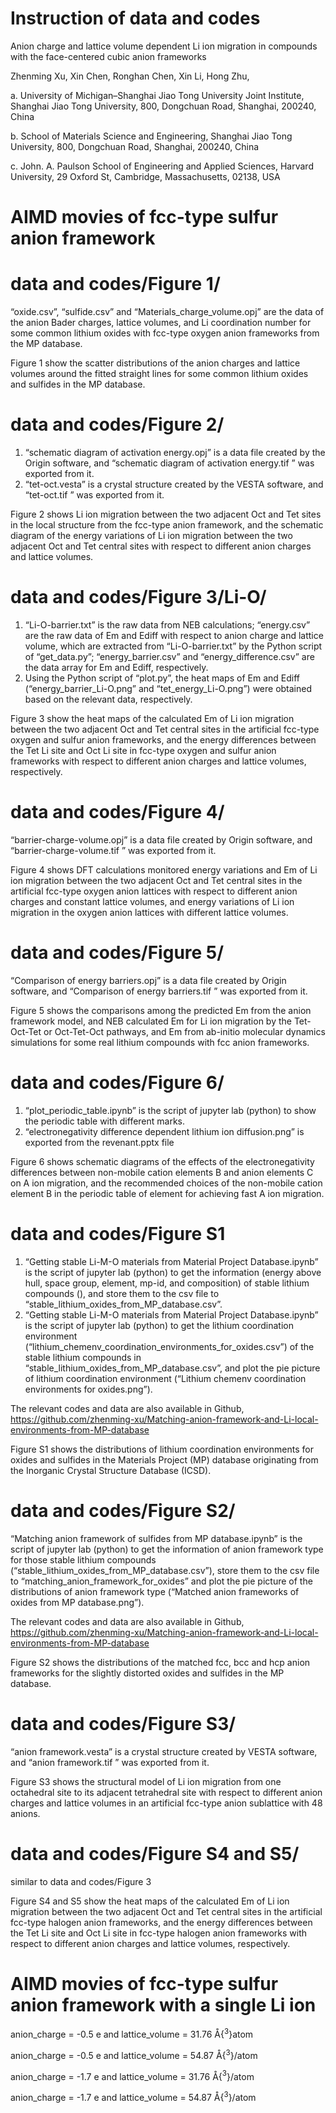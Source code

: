 # Instruction of data and codes


Anion charge and lattice volume dependent Li ion migration in compounds with the face-centered cubic anion frameworks


Zhenming Xu, Xin Chen, Ronghan Chen, Xin Li, Hong Zhu, 

a.	University of Michigan–Shanghai Jiao Tong University Joint Institute, Shanghai Jiao Tong University, 800, Dongchuan Road, Shanghai, 200240, China

b.	School of Materials Science and Engineering, Shanghai Jiao Tong University, 800, Dongchuan Road, Shanghai, 200240, China

c.	John. A. Paulson School of Engineering and Applied Sciences, Harvard University, 29 Oxford St, Cambridge, Massachusetts, 02138, USA
 
 
 
# AIMD movies of fcc-type sulfur anion framework 
 
 
 
# data and codes/Figure 1/

“oxide.csv”, “sulfide.csv” and “Materials_charge_volume.opj” are the data of the anion Bader charges, lattice volumes, and Li coordination number for some common lithium oxides with fcc-type oxygen anion frameworks from the MP database. 

Figure 1 show the scatter distributions of the anion charges and lattice volumes around the fitted straight lines for some common lithium oxides and sulfides in the MP database.



# data and codes/Figure 2/

1.	“schematic diagram of activation energy.opj” is a data file created by the Origin software, and “schematic diagram of activation energy.tif ” was exported from it. 
2.	“tet-oct.vesta” is a crystal structure created by the VESTA software, and “tet-oct.tif ” was exported from it. 

Figure 2 shows Li ion migration between the two adjacent Oct and Tet sites in the local structure from the fcc-type anion framework, and the schematic diagram of the energy variations of Li ion migration between the two adjacent Oct and Tet central sites with respect to different anion charges and lattice volumes. 



# data and codes/Figure 3/Li-O/

1.	“Li-O-barrier.txt” is the raw data from NEB calculations; “energy.csv” are the raw data of Em and Ediff with respect to anion charge and lattice volume, which are extracted from “Li-O-barrier.txt” by the Python script of “get_data.py”; “energy_barrier.csv” and “energy_difference.csv” are the data array for Em and Ediff, respectively. 
2.	Using the Python script of “plot.py”, the heat maps of Em and Ediff (“energy_barrier_Li-O.png” and “tet_energy_Li-O.png”) were obtained based on the relevant data, respectively.

Figure 3 show the heat maps of the calculated Em of Li ion migration between the two adjacent Oct and Tet central sites in the artificial fcc-type oxygen and sulfur anion frameworks, and the energy differences between the Tet Li site and Oct Li site in fcc-type oxygen and sulfur anion frameworks with respect to different anion charges and lattice volumes, respectively.



# data and codes/Figure 4/

“barrier-charge-volume.opj” is a data file created by Origin software, and “barrier-charge-volume.tif ” was exported from it. 

Figure 4 shows DFT calculations monitored energy variations and Em of Li ion migration between the two adjacent Oct and Tet central sites in the artificial fcc-type oxygen anion lattices with respect to different anion charges and constant lattice volumes, and energy variations of Li ion migration in the oxygen anion lattices with different lattice volumes.



# data and codes/Figure 5/

“Comparison of energy barriers.opj” is a data file created by Origin software, and “Comparison of energy barriers.tif ” was exported from it. 

Figure 5 shows the comparisons among the predicted Em from the anion framework model, and NEB calculated Em for Li ion migration by the Tet-Oct-Tet or Oct-Tet-Oct pathways, and Em from ab-initio molecular dynamics simulations for some real lithium compounds with fcc anion frameworks.



# data and codes/Figure 6/

1.	“plot_periodic_table.ipynb” is the script of jupyter lab (python) to show the periodic table with different marks. 
2.	“electronegativity difference dependent lithium ion diffusion.png” is exported from the revenant.pptx file 

Figure 6 shows schematic diagrams of the effects of the electronegativity differences between non-mobile cation elements B and anion elements C on A ion migration, and the recommended choices of the non-mobile cation element B in the periodic table of element for achieving fast A ion migration.



# data and codes/Figure S1

1.	“Getting stable Li-M-O materials from Material Project Database.ipynb” is the script of jupyter lab (python) to get the information (energy above hull, space group, element, mp-id, and composition) of stable lithium compounds (), and store them to the csv file to “stable_lithium_oxides_from_MP_database.csv”.
2.	“Getting stable Li-M-O materials from Material Project Database.ipynb” is the script of jupyter lab (python) to get the lithium coordination environment (“lithium_chemenv_coordination_environments_for_oxides.csv”) of the stable lithium compounds in “stable_lithium_oxides_from_MP_database.csv”, and plot the pie picture of lithium coordination environment (“Lithium chemenv coordination environments for oxides.png”). 

The relevant codes and data are also available in Github, https://github.com/zhenming-xu/Matching-anion-framework-and-Li-local-environments-from-MP-database

Figure S1 shows the distributions of lithium coordination environments for oxides and sulfides in the Materials Project (MP) database originating from the Inorganic Crystal Structure Database (ICSD). 



# data and codes/Figure S2/

“Matching anion framework of sulfides from MP database.ipynb” is the script of jupyter lab (python) to get the information of anion framework type for those stable lithium compounds (“stable_lithium_oxides_from_MP_database.csv”), store them to the csv file to “matching_anion_framework_for_oxides” and plot the pie picture of the distributions of anion framework type (“Matched anion frameworks of oxides from MP database.png”).

The relevant codes and data are also available in Github, https://github.com/zhenming-xu/Matching-anion-framework-and-Li-local-environments-from-MP-database

Figure S2 shows the distributions of the matched fcc, bcc and hcp anion frameworks for the slightly distorted oxides and sulfides in the MP database.



# data and codes/Figure S3/

“anion framework.vesta” is a crystal structure created by VESTA software, and “anion framework.tif ” was exported from it. 

Figure S3 shows the structural model of Li ion migration from one octahedral site to its adjacent tetrahedral site with respect to different anion charges and lattice volumes in an artificial fcc-type anion sublattice with 48 anions.



# data and codes/Figure S4 and S5/ 
similar to data and codes/Figure 3

Figure S4 and S5 show the heat maps of the calculated Em of Li ion migration between the two adjacent Oct and Tet central sites in the artificial fcc-type halogen anion frameworks, and the energy differences between the Tet Li site and Oct Li site in fcc-type halogen anion frameworks with respect to different anion charges and lattice volumes, respectively.


# AIMD movies of fcc-type sulfur anion framework with a single Li ion

anion_charge = -0.5 e and lattice_volume = 31.76 Å{$^3$}atom

anion_charge = -0.5 e and lattice_volume = 54.87 Å{$^3$}/atom

anion_charge = -1.7 e and lattice_volume = 31.76 Å{$^3$}/atom

anion_charge = -1.7 e and lattice_volume = 54.87 Å{$^3$}/atom

